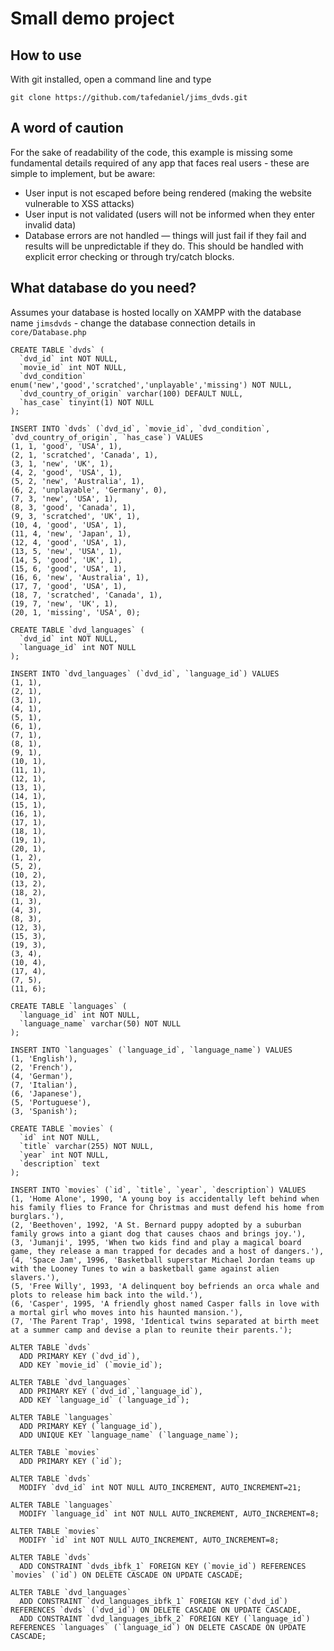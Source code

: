 # Small demo project

## How to use
With git installed, open a command line and type
```
git clone https://github.com/tafedaniel/jims_dvds.git
```

## A word of caution
For the sake of readability of the code, this example is missing some fundamental details required of any app that faces real users - these are simple to implement, but be aware:
- User input is not escaped before being rendered (making the website vulnerable to XSS attacks)
- User input is not validated (users will not be informed when they enter invalid data)
- Database errors are not handled — things will just fail if they fail and results will be unpredictable if they do. This should be handled with explicit error checking or through try/catch blocks.

## What database do you need?
Assumes your database is hosted locally on XAMPP with the database name `jimsdvds` - change the database connection details in `core/Database.php`

```
CREATE TABLE `dvds` (
  `dvd_id` int NOT NULL,
  `movie_id` int NOT NULL,
  `dvd_condition` enum('new','good','scratched','unplayable','missing') NOT NULL,
  `dvd_country_of_origin` varchar(100) DEFAULT NULL,
  `has_case` tinyint(1) NOT NULL
);

INSERT INTO `dvds` (`dvd_id`, `movie_id`, `dvd_condition`, `dvd_country_of_origin`, `has_case`) VALUES
(1, 1, 'good', 'USA', 1),
(2, 1, 'scratched', 'Canada', 1),
(3, 1, 'new', 'UK', 1),
(4, 2, 'good', 'USA', 1),
(5, 2, 'new', 'Australia', 1),
(6, 2, 'unplayable', 'Germany', 0),
(7, 3, 'new', 'USA', 1),
(8, 3, 'good', 'Canada', 1),
(9, 3, 'scratched', 'UK', 1),
(10, 4, 'good', 'USA', 1),
(11, 4, 'new', 'Japan', 1),
(12, 4, 'good', 'USA', 1),
(13, 5, 'new', 'USA', 1),
(14, 5, 'good', 'UK', 1),
(15, 6, 'good', 'USA', 1),
(16, 6, 'new', 'Australia', 1),
(17, 7, 'good', 'USA', 1),
(18, 7, 'scratched', 'Canada', 1),
(19, 7, 'new', 'UK', 1),
(20, 1, 'missing', 'USA', 0);

CREATE TABLE `dvd_languages` (
  `dvd_id` int NOT NULL,
  `language_id` int NOT NULL
);

INSERT INTO `dvd_languages` (`dvd_id`, `language_id`) VALUES
(1, 1),
(2, 1),
(3, 1),
(4, 1),
(5, 1),
(6, 1),
(7, 1),
(8, 1),
(9, 1),
(10, 1),
(11, 1),
(12, 1),
(13, 1),
(14, 1),
(15, 1),
(16, 1),
(17, 1),
(18, 1),
(19, 1),
(20, 1),
(1, 2),
(5, 2),
(10, 2),
(13, 2),
(18, 2),
(1, 3),
(4, 3),
(8, 3),
(12, 3),
(15, 3),
(19, 3),
(3, 4),
(10, 4),
(17, 4),
(7, 5),
(11, 6);

CREATE TABLE `languages` (
  `language_id` int NOT NULL,
  `language_name` varchar(50) NOT NULL
);

INSERT INTO `languages` (`language_id`, `language_name`) VALUES
(1, 'English'),
(2, 'French'),
(4, 'German'),
(7, 'Italian'),
(6, 'Japanese'),
(5, 'Portuguese'),
(3, 'Spanish');

CREATE TABLE `movies` (
  `id` int NOT NULL,
  `title` varchar(255) NOT NULL,
  `year` int NOT NULL,
  `description` text
);

INSERT INTO `movies` (`id`, `title`, `year`, `description`) VALUES
(1, 'Home Alone', 1990, 'A young boy is accidentally left behind when his family flies to France for Christmas and must defend his home from burglars.'),
(2, 'Beethoven', 1992, 'A St. Bernard puppy adopted by a suburban family grows into a giant dog that causes chaos and brings joy.'),
(3, 'Jumanji', 1995, 'When two kids find and play a magical board game, they release a man trapped for decades and a host of dangers.'),
(4, 'Space Jam', 1996, 'Basketball superstar Michael Jordan teams up with the Looney Tunes to win a basketball game against alien slavers.'),
(5, 'Free Willy', 1993, 'A delinquent boy befriends an orca whale and plots to release him back into the wild.'),
(6, 'Casper', 1995, 'A friendly ghost named Casper falls in love with a mortal girl who moves into his haunted mansion.'),
(7, 'The Parent Trap', 1998, 'Identical twins separated at birth meet at a summer camp and devise a plan to reunite their parents.');

ALTER TABLE `dvds`
  ADD PRIMARY KEY (`dvd_id`),
  ADD KEY `movie_id` (`movie_id`);

ALTER TABLE `dvd_languages`
  ADD PRIMARY KEY (`dvd_id`,`language_id`),
  ADD KEY `language_id` (`language_id`);

ALTER TABLE `languages`
  ADD PRIMARY KEY (`language_id`),
  ADD UNIQUE KEY `language_name` (`language_name`);

ALTER TABLE `movies`
  ADD PRIMARY KEY (`id`);

ALTER TABLE `dvds`
  MODIFY `dvd_id` int NOT NULL AUTO_INCREMENT, AUTO_INCREMENT=21;

ALTER TABLE `languages`
  MODIFY `language_id` int NOT NULL AUTO_INCREMENT, AUTO_INCREMENT=8;

ALTER TABLE `movies`
  MODIFY `id` int NOT NULL AUTO_INCREMENT, AUTO_INCREMENT=8;

ALTER TABLE `dvds`
  ADD CONSTRAINT `dvds_ibfk_1` FOREIGN KEY (`movie_id`) REFERENCES `movies` (`id`) ON DELETE CASCADE ON UPDATE CASCADE;

ALTER TABLE `dvd_languages`
  ADD CONSTRAINT `dvd_languages_ibfk_1` FOREIGN KEY (`dvd_id`) REFERENCES `dvds` (`dvd_id`) ON DELETE CASCADE ON UPDATE CASCADE,
  ADD CONSTRAINT `dvd_languages_ibfk_2` FOREIGN KEY (`language_id`) REFERENCES `languages` (`language_id`) ON DELETE CASCADE ON UPDATE CASCADE;
```

